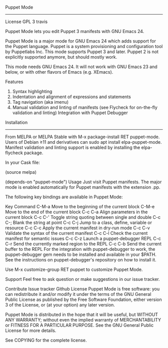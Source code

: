 Puppet Mode
_________________________________________________________________________
License GPL 3 travis

Puppet Mode lets you edit Puppet 3 manifests with GNU Emacs 24.

Puppet Mode is a major mode for GNU Emacs 24 which adds support for the Puppet language. Puppet is a system provisioning and configuration tool by Puppetlabs Inc. This mode supports Puppet 3 and later. Puppet 2 is not explicitly supported anymore, but should mostly work.

This mode needs GNU Emacs 24. It will not work with GNU Emacs 23 and below, or with other flavors of Emacs (e.g. XEmacs).

Features
 1. Syntax highlighting
 2. Indentation and alignment of expressions and statements
 3. Tag navigation (aka imenu)
 4. Manual validation and linting of manifests (see Flycheck for on-the-fly validation and linting)
Integration with Puppet Debugger

Installation
_________________________________________________________________________

From MELPA or MELPA Stable with M-x package-install RET puppet-mode. Users of Debian ≥11 and derivatives can sudo apt install elpa-puppet-mode. Manifest validation and linting support is enabled by installing the elpa-flycheck package.

In your Cask file:

(source melpa)

(depends-on "puppet-mode")
Usage
Just visit Puppet manifests. The major mode is enabled automatically for Puppet manifests with the extension .pp.

The following key bindings are available in Puppet Mode:

Key	Command
C-M-a	Move to the beginning of the current block
C-M-e	Move to the end of the current block
C-c C-a	Align parameters in the current block
C-c C-'	Toggle string quoting between single and double
C-c C-;	Blank the string at point
C-c C-j	Jump to a class, define, variable or resource
C-c C-c	Apply the current manifest in dry-run mode
C-c C-v	Validate the syntax of the current manifest
C-c C-l	Check the current manifest for semantic issues
C-c C-z	Launch a puppet-debugger REPL
C-c C-r	Send the currently marked region to the REPL
C-c C-b	Send the current buffer to the REPL
For the integration with puppet-debugger to work, the puppet-debugger gem needs to be installed and available in your $PATH. See the instructions on puppet-debugger's repository on how to install it.

Use M-x customize-group RET puppet to customize Puppet Mode.

Support
Feel free to ask question or make suggestions in our issue tracker.

Contribute
Issue tracker
Github
License
Puppet Mode is free software: you can redistribute it and/or modify it under the terms of the GNU General Public License as published by the Free Software Foundation, either version 3 of the License, or (at your option) any later version.

Puppet Mode is distributed in the hope that it will be useful, but WITHOUT ANY WARRANTY; without even the implied warranty of MERCHANTABILITY or FITNESS FOR A PARTICULAR PURPOSE. See the GNU General Public License for more details.

See COPYING for the complete license.